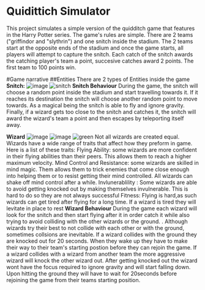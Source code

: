 # Quidittich Simulator
This project simulates a simple version of the quidditch game that features in the Harry Potter series.
The game's rules are simple. There are 2 teams ("griffindor and "slythrin") and one snitch inside the stadium. The 2 teams start at
the opposite ends of the stadium and once the game starts, all players will attempt to capture the snitch. Each catch of the snitch 
awards the catching player's team a point, succesive catches award 2 points. The first team to 100 points win.

#Game narrative
##Entities
There are 2 types of Entities inside the game
**Snitch:**
![image](https://user-images.githubusercontent.com/69083495/109401072-3e56f780-7955-11eb-9d74-3efabdccbb5d.png)
![snitch](https://user-images.githubusercontent.com/69083495/109401285-71e65180-7956-11eb-9f71-db7834c24068.gif)
**Snitch Behaviour**
During the game, the snitch will choose a random point inside the stadium and start travelling towards it. If it reaches its destination the snitch will choose another random point to move towards. As a magical being the snitch is able to fly and ignore gravity. Finally, if a wizard gets too close to the snitch and catches it, the snitch will award the wizard's team a point and then escapes by teleporting itself away.

**Wizard**
![image](https://user-images.githubusercontent.com/69083495/109402033-297d6280-795b-11eb-9987-f71740bb8479.png)
![image](https://user-images.githubusercontent.com/69083495/109402009-0488ef80-795b-11eb-8462-de1a3b27881b.png)
![green](https://user-images.githubusercontent.com/69083495/109402054-4dd93f00-795b-11eb-9531-77e5a0fc78b0.gif)
Not all wizards are created equal. Wizards have a wide range of traits that affect how they preform in game. Here is a list of these traits:
Flying Ability: some wizards are more confident in their flying abilities than their peers. This allows them to reach a higher maximum velocity.
Mind Control and Resistance: some wizards are skilled in mind magic. Them allows them to trick enemies that come close enough into helping them or to resist getting their mind controlled. All wizards can shake off mind control after a while.
Invlunerablility : Some wizards are able to avoid getting knocked out by making themselves invulnerable. This is hard to do so they are not always successful
Fitness: Flying is hard,as such wizards can get tired after flying for a long time. If a wizard is tired they will levitate in place to rest
**Wizard Behaviour**
During the game each wizard will look for the snitch and then start flying after it in order catch it while also trying to avoid colliding with the other wizards or the ground. . Although wizards try their best to not collide with each other or with the ground, sometimes collsions are inevitable. If a wizard collides with the ground they are knocked out for 20 seconds. When they wake up they have to make their way to their team's starting postion before they can rejoin the game. If a wizard collides with a wizard from another team the more aggressive wizard will knock the other wizard out. After getting knocked out the wizard wont have the focus required to ignore gravity and will start falling down. Upon hitting the ground they will have to wait for 20seconds before rejoining the game from their teams starting position.



